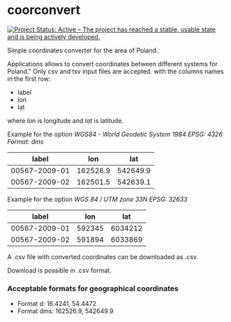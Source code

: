 # coorconvert

[![Project Status: Active – The project has reached a stable, usable state and is being actively developed.](https://www.repostatus.org/badges/latest/active.svg)](https://www.repostatus.org/#active)

Simple coordinates converter for the area of Poland.

Applications allows to convert coordinates between different systems for Poland." Only csv and tsv input files are accepted. with the columns names in the first row:

-   label
-   lon
-   lat

where *lon* is longitude and *lat* is latitude.

Example for the option *WGS84 - World Geodetic System 1984 EPSG: 4326 Format: dms*

| label         | lon      | lat      |
|---------------|----------|----------|
| 00567-2009-01 | 162526.9 | 542649.9 |
| 00567-2009-02 | 162501.5 | 542639.1 |

Example for the option *WGS 84 / UTM zone 33N EPSG: 32633*

| label         | lon    | lat     |
|---------------|--------|---------|
| 00567-2009-01 | 592345 | 6034212 |
| 00567-2009-02 | 591894 | 6033869 |

A .csv file with converted coordinates can be downloaded as .csv.

Download is possible in .csv format.

### Acceptable formats for geographical coordinates

-   Format d: 16.4241, 54.4472
-   Format dms: 162526.9, 542649.9
